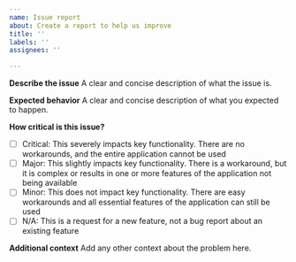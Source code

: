 ```yaml
---
name: Issue report
about: Create a report to help us improve
title: ''
labels: ''
assignees: ''

---
```


**Describe the issue**
A clear and concise description of what the issue is.

**Expected behavior**
A clear and concise description of what you expected to happen.

**How critical is this issue?**
- [ ] Critical: This severely impacts key functionality. There are no workarounds, and the entire application cannot be used 
- [ ] Major: This slightly impacts key functionality. There is a workaround, but it is complex or results in one or more features of the application not being available
- [ ] Minor: This does not impact key functionality. There are easy workarounds and all essential features of the application can still be used
- [ ] N/A: This is a request for a new feature, not a bug report about an existing feature

**Additional context**
Add any other context about the problem here.
